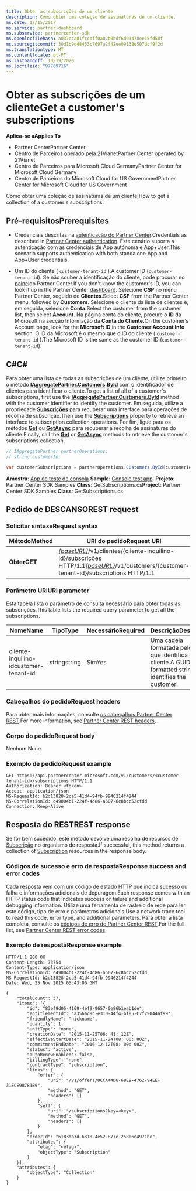 ```yaml
---
title: Obter as subscrições de um cliente
description: Como obter uma coleção de assinaturas de um cliente.
ms.date: 12/15/2017
ms.service: partner-dashboard
ms.subservice: partnercenter-sdk
ms.openlocfilehash: a037e4a81fccbff0a02b0bdf6d93478ee15fd50f
ms.sourcegitcommit: 30d1b9d48453c7697a2f42ee09138e507dcf9f2d
ms.translationtype: MT
ms.contentlocale: pt-PT
ms.lasthandoff: 10/19/2020
ms.locfileid: "97769716"
---
```

# <a name="get-a-customers-subscriptions"></a><span data-ttu-id="fbc2e-103">Obter as subscrições de um cliente</span><span class="sxs-lookup"><span data-stu-id="fbc2e-103">Get a customer's subscriptions</span></span>

<span data-ttu-id="fbc2e-104">**Aplica-se a**</span><span class="sxs-lookup"><span data-stu-id="fbc2e-104">**Applies To**</span></span>

- <span data-ttu-id="fbc2e-105">Partner Center</span><span class="sxs-lookup"><span data-stu-id="fbc2e-105">Partner Center</span></span>
- <span data-ttu-id="fbc2e-106">Centro de Parceiros operado pela 21Vianet</span><span class="sxs-lookup"><span data-stu-id="fbc2e-106">Partner Center operated by 21Vianet</span></span>
- <span data-ttu-id="fbc2e-107">Centro de Parceiros para Microsoft Cloud Germany</span><span class="sxs-lookup"><span data-stu-id="fbc2e-107">Partner Center for Microsoft Cloud Germany</span></span>
- <span data-ttu-id="fbc2e-108">Centro de Parceiros do Microsoft Cloud for US Government</span><span class="sxs-lookup"><span data-stu-id="fbc2e-108">Partner Center for Microsoft Cloud for US Government</span></span>

<span data-ttu-id="fbc2e-109">Como obter uma coleção de assinaturas de um cliente.</span><span class="sxs-lookup"><span data-stu-id="fbc2e-109">How to get a collection of a customer's subscriptions.</span></span>

## <a name="prerequisites"></a><span data-ttu-id="fbc2e-110">Pré-requisitos</span><span class="sxs-lookup"><span data-stu-id="fbc2e-110">Prerequisites</span></span>

- <span data-ttu-id="fbc2e-111">Credenciais descritas na [autenticação do Partner Center](partner-center-authentication.md).</span><span class="sxs-lookup"><span data-stu-id="fbc2e-111">Credentials as described in [Partner Center authentication](partner-center-authentication.md).</span></span> <span data-ttu-id="fbc2e-112">Este cenário suporta a autenticação com as credenciais de App autónoma e App+User.</span><span class="sxs-lookup"><span data-stu-id="fbc2e-112">This scenario supports authentication with both standalone App and App+User credentials.</span></span>

- <span data-ttu-id="fbc2e-113">Um ID do cliente ( `customer-tenant-id` ).</span><span class="sxs-lookup"><span data-stu-id="fbc2e-113">A customer ID (`customer-tenant-id`).</span></span> <span data-ttu-id="fbc2e-114">Se não souber a identificação do cliente, pode procurar no [painel](https://partner.microsoft.com/dashboard)do Partner Center.</span><span class="sxs-lookup"><span data-stu-id="fbc2e-114">If you don't know the customer's ID, you can look it up in the Partner Center [dashboard](https://partner.microsoft.com/dashboard).</span></span> <span data-ttu-id="fbc2e-115">Selecione **CSP** no menu Partner Center, seguido de **Clientes**.</span><span class="sxs-lookup"><span data-stu-id="fbc2e-115">Select **CSP** from the Partner Center menu, followed by **Customers**.</span></span> <span data-ttu-id="fbc2e-116">Selecione o cliente da lista de clientes e, em seguida, selecione **Conta.**</span><span class="sxs-lookup"><span data-stu-id="fbc2e-116">Select the customer from the customer list, then select **Account**.</span></span> <span data-ttu-id="fbc2e-117">Na página conta do cliente, procure o **ID** da Microsoft na secção Informação da **Conta do Cliente.**</span><span class="sxs-lookup"><span data-stu-id="fbc2e-117">On the customer’s Account page, look for the **Microsoft ID** in the **Customer Account Info** section.</span></span> <span data-ttu-id="fbc2e-118">O ID da Microsoft é o mesmo que o ID do cliente ( `customer-tenant-id` ).</span><span class="sxs-lookup"><span data-stu-id="fbc2e-118">The Microsoft ID is the same as the customer ID  (`customer-tenant-id`).</span></span>

## <a name="c"></a><span data-ttu-id="fbc2e-119">C\#</span><span class="sxs-lookup"><span data-stu-id="fbc2e-119">C\#</span></span>

<span data-ttu-id="fbc2e-120">Para obter uma lista de todas as subscrições de um cliente, utilize primeiro o método [**IAggregatePartner.Customers.ById**](/dotnet/api/microsoft.store.partnercenter.customers.icustomercollection.byid) com o identificador de clientes para identificar o cliente.</span><span class="sxs-lookup"><span data-stu-id="fbc2e-120">To get a list of all of a customer's subscriptions, first use the [**IAggregatePartner.Customers.ById**](/dotnet/api/microsoft.store.partnercenter.customers.icustomercollection.byid) method with the customer identifier to identify the customer.</span></span> <span data-ttu-id="fbc2e-121">Em seguida, utilize a propriedade [**Subscrições**](/dotnet/api/microsoft.store.partnercenter.customers.icustomer.subscriptions) para recuperar uma interface para operações de recolha de subscrição.</span><span class="sxs-lookup"><span data-stu-id="fbc2e-121">Then use the [**Subscriptions**](/dotnet/api/microsoft.store.partnercenter.customers.icustomer.subscriptions) property to retrieve an interface to subscription collection operations.</span></span> <span data-ttu-id="fbc2e-122">Por fim, ligue para os métodos [**Get**](/dotnet/api/microsoft.store.partnercenter.subscriptions.isubscriptioncollection.get) ou [**GetAsync**](/dotnet/api/microsoft.store.partnercenter.subscriptions.isubscriptioncollection.getasync) para recuperar a recolha de assinaturas do cliente.</span><span class="sxs-lookup"><span data-stu-id="fbc2e-122">Finally, call the [**Get**](/dotnet/api/microsoft.store.partnercenter.subscriptions.isubscriptioncollection.get) or [**GetAsync**](/dotnet/api/microsoft.store.partnercenter.subscriptions.isubscriptioncollection.getasync) methods to retrieve the customer's subscriptions collection.</span></span>

``` csharp
// IAggregatePartner partnerOperations;
// string customerId;

var customerSubscriptions = partnerOperations.Customers.ById(customerId).Subscriptions.Get();
```

<span data-ttu-id="fbc2e-123">**Amostra**: [App de teste de consola](console-test-app.md).</span><span class="sxs-lookup"><span data-stu-id="fbc2e-123">**Sample**: [Console test app](console-test-app.md).</span></span> <span data-ttu-id="fbc2e-124">**Projeto**: Partner Center SDK Samples **Class**: GetSubscriptions.cs</span><span class="sxs-lookup"><span data-stu-id="fbc2e-124">**Project**: Partner Center SDK Samples **Class**: GetSubscriptions.cs</span></span>

## <a name="rest-request"></a><span data-ttu-id="fbc2e-125">Pedido de DESCANSO</span><span class="sxs-lookup"><span data-stu-id="fbc2e-125">REST request</span></span>

### <a name="request-syntax"></a><span data-ttu-id="fbc2e-126">Solicitar sintaxe</span><span class="sxs-lookup"><span data-stu-id="fbc2e-126">Request syntax</span></span>

| <span data-ttu-id="fbc2e-127">Método</span><span class="sxs-lookup"><span data-stu-id="fbc2e-127">Method</span></span>  | <span data-ttu-id="fbc2e-128">URI do pedido</span><span class="sxs-lookup"><span data-stu-id="fbc2e-128">Request URI</span></span>                                                                                          |
|---------|------------------------------------------------------------------------------------------------------|
| <span data-ttu-id="fbc2e-129">**Obter**</span><span class="sxs-lookup"><span data-stu-id="fbc2e-129">**GET**</span></span> | <span data-ttu-id="fbc2e-130">[*{baseURL}*](partner-center-rest-urls.md)/v1/clientes/{cliente-inquilino-id}/subscrições HTTP/1.1</span><span class="sxs-lookup"><span data-stu-id="fbc2e-130">[*{baseURL}*](partner-center-rest-urls.md)/v1/customers/{customer-tenant-id}/subscriptions HTTP/1.1</span></span> |

### <a name="uri-parameter"></a><span data-ttu-id="fbc2e-131">Parâmetro URI</span><span class="sxs-lookup"><span data-stu-id="fbc2e-131">URI parameter</span></span>

<span data-ttu-id="fbc2e-132">Esta tabela lista o parâmetro de consulta necessário para obter todas as subscrições.</span><span class="sxs-lookup"><span data-stu-id="fbc2e-132">This table lists the required query parameter to get all the subscriptions.</span></span>

| <span data-ttu-id="fbc2e-133">Nome</span><span class="sxs-lookup"><span data-stu-id="fbc2e-133">Name</span></span>               | <span data-ttu-id="fbc2e-134">Tipo</span><span class="sxs-lookup"><span data-stu-id="fbc2e-134">Type</span></span>   | <span data-ttu-id="fbc2e-135">Necessário</span><span class="sxs-lookup"><span data-stu-id="fbc2e-135">Required</span></span> | <span data-ttu-id="fbc2e-136">Descrição</span><span class="sxs-lookup"><span data-stu-id="fbc2e-136">Description</span></span>                                           |
|--------------------|--------|----------|-------------------------------------------------------|
| <span data-ttu-id="fbc2e-137">cliente-inquilino-id</span><span class="sxs-lookup"><span data-stu-id="fbc2e-137">customer-tenant-id</span></span> | <span data-ttu-id="fbc2e-138">string</span><span class="sxs-lookup"><span data-stu-id="fbc2e-138">string</span></span> | <span data-ttu-id="fbc2e-139">Sim</span><span class="sxs-lookup"><span data-stu-id="fbc2e-139">Yes</span></span>      | <span data-ttu-id="fbc2e-140">Uma cadeia formatada pelo GUID que identifica o cliente.</span><span class="sxs-lookup"><span data-stu-id="fbc2e-140">A GUID-formatted string that identifies the customer.</span></span> |

### <a name="request-headers"></a><span data-ttu-id="fbc2e-141">Cabeçalhos do pedido</span><span class="sxs-lookup"><span data-stu-id="fbc2e-141">Request headers</span></span>

<span data-ttu-id="fbc2e-142">Para obter mais informações, consulte [os cabeçalhos Partner Center REST](headers.md).</span><span class="sxs-lookup"><span data-stu-id="fbc2e-142">For more information, see [Partner Center REST headers](headers.md).</span></span>

### <a name="request-body"></a><span data-ttu-id="fbc2e-143">Corpo do pedido</span><span class="sxs-lookup"><span data-stu-id="fbc2e-143">Request body</span></span>

<span data-ttu-id="fbc2e-144">Nenhum.</span><span class="sxs-lookup"><span data-stu-id="fbc2e-144">None.</span></span>

### <a name="request-example"></a><span data-ttu-id="fbc2e-145">Exemplo de pedido</span><span class="sxs-lookup"><span data-stu-id="fbc2e-145">Request example</span></span>

```http
GET https://api.partnercenter.microsoft.com/v1/customers/<customer-tenant-id>/subscriptions HTTP/1.1
Authorization: Bearer <token>
Accept: application/json
MS-RequestId: b2d13828-2ca5-41d4-94fb-9946214f4244
MS-CorrelationId: c49004b1-224f-4d86-a607-6c8bcc52cfdd
Connection: Keep-Alive
```

## <a name="rest-response"></a><span data-ttu-id="fbc2e-146">Resposta do REST</span><span class="sxs-lookup"><span data-stu-id="fbc2e-146">REST response</span></span>

<span data-ttu-id="fbc2e-147">Se for bem sucedido, este método devolve uma recolha de recursos de [Subscrição](subscription-resources.md) no organismo de resposta.</span><span class="sxs-lookup"><span data-stu-id="fbc2e-147">If successful, this method returns a collection of [Subscription](subscription-resources.md) resources in the response body.</span></span>

### <a name="response-success-and-error-codes"></a><span data-ttu-id="fbc2e-148">Códigos de sucesso e erro de resposta</span><span class="sxs-lookup"><span data-stu-id="fbc2e-148">Response success and error codes</span></span>

<span data-ttu-id="fbc2e-149">Cada resposta vem com um código de estado HTTP que indica sucesso ou falha e informações adicionais de depuragem.</span><span class="sxs-lookup"><span data-stu-id="fbc2e-149">Each response comes with an HTTP status code that indicates success or failure and additional debugging information.</span></span> <span data-ttu-id="fbc2e-150">Utilize uma ferramenta de rastreio de rede para ler este código, tipo de erro e parâmetros adicionais.</span><span class="sxs-lookup"><span data-stu-id="fbc2e-150">Use a network trace tool to read this code, error type, and additional parameters.</span></span> <span data-ttu-id="fbc2e-151">Para obter a lista completa, consulte os [códigos de erro do Partner Center REST](error-codes.md).</span><span class="sxs-lookup"><span data-stu-id="fbc2e-151">For the full list, see [Partner Center REST error codes](error-codes.md).</span></span>

### <a name="response-example"></a><span data-ttu-id="fbc2e-152">Exemplo de resposta</span><span class="sxs-lookup"><span data-stu-id="fbc2e-152">Response example</span></span>

```http
HTTP/1.1 200 OK
Content-Length: 73754
Content-Type: application/json
MS-CorrelationId: c49004b1-224f-4d86-a607-6c8bcc52cfdd
MS-RequestId: b2d13828-2ca5-41d4-94fb-9946214f4244
Date: Wed, 25 Nov 2015 05:43:06 GMT

{
    "totalCount": 37,
    "items": [{
        "id": "83ef9d05-4169-4ef9-9657-0e86b1eab1de",
        "entitlementId": "a356ac8c-e310-44f4-bf85-C7f29044af99",
        "friendlyName": "nickname",
        "quantity": 1,
        "unitType": "none",
        "creationDate": "2015-11-25T06: 41: 12Z",
        "effectiveStartDate": "2015-11-24T08: 00: 00Z",
        "commitmentEndDate": "2016-12-12T08: 00: 00Z",
        "status": "active",
        "autoRenewEnabled": false,
        "billingType": "none",
        "contractType": "subscription",
        "links": {
            "offer": {
                "uri": "/v1/offers/0CCA44D6-68E9-4762-94EE-31ECE98783B9",
                "method": "GET",
                "headers": []
            },
            "self": {
                "uri": "/subscriptions?key=<key>",
                "method": "GET",
                "headers": []
            }
        },
        "orderId": "6183db3d-6318-4e52-877e-25806e4971be",
        "attributes": {
            "etag": "<etag>",
            "objectType": "Subscription"
        }
    }],
    "attributes": {
        "objectType": "Collection"
    }
}
```
